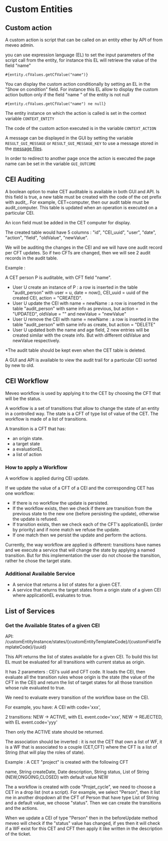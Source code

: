 # Custom Entities

## Custom action
A custom action is script that can be called on an entity ether by API of from meveo admin.

you can use expression language (EL) to set the input parameters of the script call from the entity,
for instance this EL will retrieve the value of the field "name"
```
#{entity.cfValues.getCfValue("name")}
```

You can display the custom action conditionally by setting an EL in the "Show on condition" field.
For instance this EL allow to display the custom action button only if the field "name " of the entity is not null
```
#{entity.cfValues.getCfValue("name") ne null}
```


The entity instance on which the action is called is set in the context variable `CONTEXT_ENTITY`

The code of the custom action executed is in the variable `CONTEXT_ACTION`

A message can be displayed in the GUI by setting the variable `RESULT_GUI_MESSAGE` or `RESULT_GUI_MESSAGE_KEY` to use a message stored in the [message files](/meveo-admin/web/src/main/resources/messages_en.properties).

In order to redirect to another page once the action is executed the page name can be set in the variable `GUI_OUTCOME`

## CEI Auditing

A boolean option to make CET auditable is available in both GUI and API. Is this field is true, a new table must be created with the code of the cet prefix with audit_. For example, CET=computer, then our audit table must be audit_computer. This table is updated when an operation is executed on a particular CEI.

An icon field must be added in the CET computer for display.

The created table would have 5 columns : "id", "CEI_uuid", "user", "date", "action", "field", "oldValue", "newValue".

We will be auditing the changes in the CEI and we will have one audit record per CFT updates. So if two CFTs are changed, then we will see 2 audit records in the audit table.

Example :

A CET person P is auditable, with CFT field "name".
- User U create an instance of P : a row is inserted in the table "audit_person" with user = u, date = now(), CEI_uuid = uuid of the created CEI, action = "CREATED".
- User U update the CEI with name = newName : a row is inserted in the table "audit_person" with same info as previous, but action = "UPDATED", oldValue = "" and newValue = "newValue"
- User U remove the CEI with name = newName : a row is inserted in the table "audit_person" with same info as create, but action = "DELETE"
- User U updated both the name and age field, 2 new entries will be created similar with the create info. But with different oldValue and newValue respectively.

*The audit table should be kept even when the CET table is deleted.

A GUI and API is available to view the audit trail for a particular CEI sorted by new to old.

## CEI Workflow

Meveo workflow is used by applying it to the CET by choosing the CFT that will be the status.

A workflow is a set of transitions that allow to change the state of an entity in a controlled way.
The state is a CFT of type list of value of the CET. The workflow is made of a list of transitions.

A transition is a CFT that has:
- an origin state.
- a target state
- a evaluationEL
- a list of action

### How to apply a Workflow

A workflow is applied during CEI update.

If we update the value of a CFT of a CEI and the corresponding CET has one workflow:
- If there is no workflow the update is persisted.
- If the workflow exists, then we check if there are transition from the previous state to the new one (before persisting the update), otherwise the update is refused.
- If transition exists, then we check each of the CFT's applicationEL (order by priority) and if none match we refuse the update.
- If one match then we persist the update and perform the actions.

Currently, the way workflow are applied is different: transitions have names and we execute a service that will change the state by applying a named transition. But for this implementation the user do not choose the transition, rather he chose the target state.

### Additional Available Service
- A service that returns a list of states for a given CET.
- A service that returns the target states from a origin state of a given CEI where applicationEL evaluates to true.

## List of Services

### Get the Available States of a given CEI

API: /customEntityInstance/states/{customEntityTemplateCode}/{customFieldTemplateCode}/{uuid}

This API returns the list of states available for a given CEI. To build this list EL must be evaluated for all transitions with current status as origin.

It has 2 parameters : CEI's uuid and CFT code.
It loads the CEI, then evaluate all the transition rules whose origin is the state (the value of the CFT in the CEI) and return the list of target states for all those transition whose rule evaluated to true.


We need to evaluate every transition of the workflow base on the CEI.

For example, you have:
A CEI with code='xxx',

2 transitions:
NEW -> ACTIVE, with EL event.code='xxx',
NEW -> REJECTED, with EL event.code='yyy'

Then only the ACTIVE state should be returned.

The association should be inverted : it is not the CET that own a list of WF, it is a WF that is associated to a couple (CET,CFT) where the CFT is a list of String (that will play the roles of state).

Example :
A CET "project" is created with the following CFT

name, String
createDate, Date
description, String
status, List of String (NEW,ONGOING,CLOSED) with default value NEW

The a workflow is created with code "Projet_cycle", we need to choose a CET in a drop list (not a script). For example, we select "Person", then it list me in another dropdown all the CFT of Person that have type List of String and a default value, we choose "status".
Then we can create the transitions and the actions.

When we update a CEI of type "Person" then in the beforeUpdate method meveo will check if the "status" value has changed, if yes then it will check if a WF exist for this CET and CFT then apply it like written in the description of the ticket.
